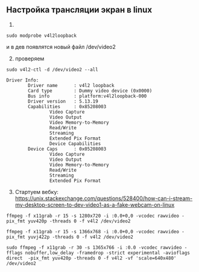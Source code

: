 ## Настройка трансляции экран в linux
1.
```
sudo modprobe v4l2loopback
```
и в дев появлятся новый файл /dev/video2

2. проверяем
```
sudo v4l2-ctl -d /dev/video2 --all
```

```
Driver Info:
        Driver name      : v4l2 loopback
        Card type        : Dummy video device (0x0000)
        Bus info         : platform:v4l2loopback-000
        Driver version   : 5.13.19
        Capabilities     : 0x85208003
                Video Capture
                Video Output
                Video Memory-to-Memory
                Read/Write
                Streaming
                Extended Pix Format
                Device Capabilities
        Device Caps      : 0x05208003
                Video Capture
                Video Output
                Video Memory-to-Memory
                Read/Write
                Streaming
                Extended Pix Format
```

3. Стартуем вебку:
https://unix.stackexchange.com/questions/528400/how-can-i-stream-my-desktop-screen-to-dev-video1-as-a-fake-webcam-on-linux

```
ffmpeg -f x11grab -r 15 -s 1280x720 -i :0.0+0,0 -vcodec rawvideo -pix_fmt yuv420p -threads 0 -f v4l2 /dev/video2
```

```
ffmpeg -f x11grab -r 15 -s 1366x768 -i :0.0+0,0 -vcodec rawvideo -pix_fmt yuvj422p -threads 0 -f v4l2 /dev/video2
```
```
sudo ffmpeg -f x11grab -r 30 -s 1365x766 -i :0.0 -vcodec rawvideo -fflags nobuffer,low_delay -framedrop -strict experimental -avioflags direct  -pix_fmt yuv420p -threads 0 -f v4l2 -vf 'scale=640x480' /dev/video2
```
